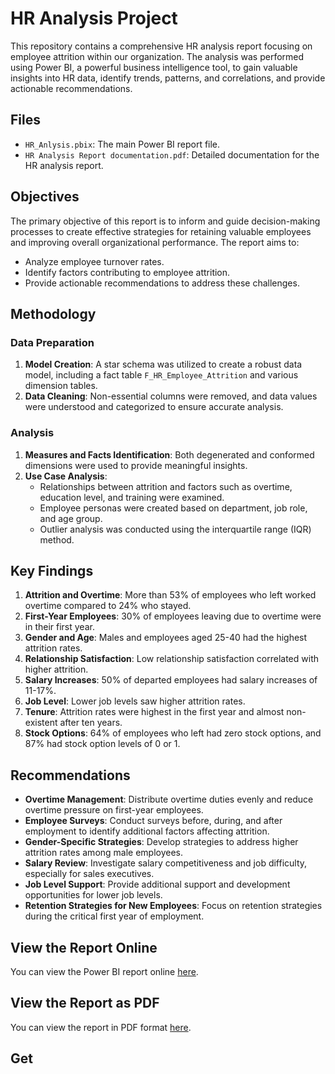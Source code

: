 # HR Analysis Project

This repository contains a comprehensive HR analysis report focusing on employee attrition within our organization. The analysis was performed using Power BI, a powerful business intelligence tool, to gain valuable insights into HR data, identify trends, patterns, and correlations, and provide actionable recommendations.

## Files

- `HR_Anlysis.pbix`: The main Power BI report file.
- `HR Analysis Report documentation.pdf`: Detailed documentation for the HR analysis report.

## Objectives

The primary objective of this report is to inform and guide decision-making processes to create effective strategies for retaining valuable employees and improving overall organizational performance. The report aims to:

- Analyze employee turnover rates.
- Identify factors contributing to employee attrition.
- Provide actionable recommendations to address these challenges.

## Methodology

### Data Preparation

1. **Model Creation**: A star schema was utilized to create a robust data model, including a fact table `F_HR_Employee_Attrition` and various dimension tables.
2. **Data Cleaning**: Non-essential columns were removed, and data values were understood and categorized to ensure accurate analysis.

### Analysis

1. **Measures and Facts Identification**: Both degenerated and conformed dimensions were used to provide meaningful insights.
2. **Use Case Analysis**: 
   - Relationships between attrition and factors such as overtime, education level, and training were examined.
   - Employee personas were created based on department, job role, and age group.
   - Outlier analysis was conducted using the interquartile range (IQR) method.

## Key Findings

1. **Attrition and Overtime**: More than 53% of employees who left worked overtime compared to 24% who stayed.
2. **First-Year Employees**: 30% of employees leaving due to overtime were in their first year.
3. **Gender and Age**: Males and employees aged 25-40 had the highest attrition rates.
4. **Relationship Satisfaction**: Low relationship satisfaction correlated with higher attrition.
5. **Salary Increases**: 50% of departed employees had salary increases of 11-17%.
6. **Job Level**: Lower job levels saw higher attrition rates.
7. **Tenure**: Attrition rates were highest in the first year and almost non-existent after ten years.
8. **Stock Options**: 64% of employees who left had zero stock options, and 87% had stock option levels of 0 or 1.

## Recommendations

- **Overtime Management**: Distribute overtime duties evenly and reduce overtime pressure on first-year employees.
- **Employee Surveys**: Conduct surveys before, during, and after employment to identify additional factors affecting attrition.
- **Gender-Specific Strategies**: Develop strategies to address higher attrition rates among male employees.
- **Salary Review**: Investigate salary competitiveness and job difficulty, especially for sales executives.
- **Job Level Support**: Provide additional support and development opportunities for lower job levels.
- **Retention Strategies for New Employees**: Focus on retention strategies during the critical first year of employment.

## View the Report Online

You can view the Power BI report online [here](https://app.powerbi.com/groups/9ebe4a89-c857-4ba2-add1-f06d5270ca9b/reports/33babbd6-94d5-4397-9be9-746967f30cd1/ReportSectionf6461feb7f6689671ecd?experience=power-bi).

## View the Report as PDF

You can view the report in PDF format [here](https://github.com/TahaSakr1/HR_Analysis_Project/blob/main/HR%20Analysis%20Report%20documentation.pdf).

## Get
